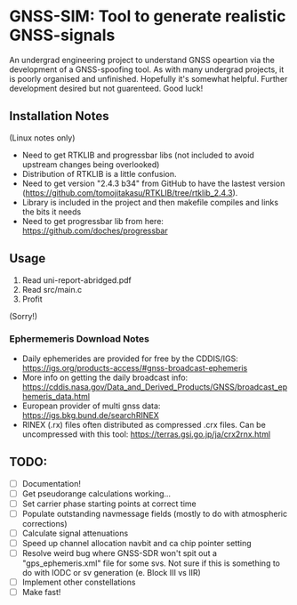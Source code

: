 # GNSS-SIM: Tool to generate realistic GNSS-signals
An undergrad engineering project to understand GNSS opeartion via the development of a GNSS-spoofing tool. As with many undergrad projects, it is poorly organised and unfinished. Hopefully it's somewhat helpful. Further development desired but not guarenteed. Good luck!

## Installation Notes
(Linux notes only)
* Need to get RTKLIB and progressbar libs (not included to avoid upstream changes being overlooked)
* Distribution of RTKLIB is a little confusion.
* Need to get version "2.4.3 b34" from GitHub to have the lastest version (https://github.com/tomojitakasu/RTKLIB/tree/rtklib_2.4.3).
* Library is included in the project and then makefile compiles and links the bits it needs
* Need to get progressbar lib from here: https://github.com/doches/progressbar

## Usage
1. Read uni-report-abridged.pdf
2. Read src/main.c
1. Profit

(Sorry!)

### Ephermemeris Download Notes
* Daily ephemerides are provided for free by the CDDIS/IGS: https://igs.org/products-access/#gnss-broadcast-ephemeris
* More info on getting the daily broadcast info: https://cddis.nasa.gov/Data_and_Derived_Products/GNSS/broadcast_ephemeris_data.html
* European provider of multi gnss data: https://igs.bkg.bund.de/searchRINEX
* RINEX (.rx) files often distributed as compressed .crx files. Can be uncompressed with this tool: https://terras.gsi.go.jp/ja/crx2rnx.html

## TODO:
- [ ] Documentation!
- [ ] Get pseudorange calculations working...
- [ ] Set carrier phase starting points at correct time
- [ ] Populate outstanding navmessage fields (mostly to do with atmospheric corrections)
- [ ] Calculate signal attenuations
- [ ] Speed up channel allocation navbit and ca chip pointer setting
- [ ] Resolve weird bug where GNSS-SDR won't spit out a "gps_ephemeris.xml" file for some svs. Not sure if this is something to do with IODC or sv generation (e. Block III vs IIR)
- [ ] Implement other constellations
- [ ] Make fast!
